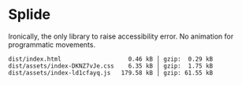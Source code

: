 # Splide

Ironically, the only library to raise accessibility
error.
No animation for programmatic movements.

```
dist/index.html                   0.46 kB │ gzip:  0.29 kB
dist/assets/index-DKNZ7vJe.css    6.35 kB │ gzip:  1.75 kB
dist/assets/index-ld1cfayq.js   179.58 kB │ gzip: 61.55 kB
```
